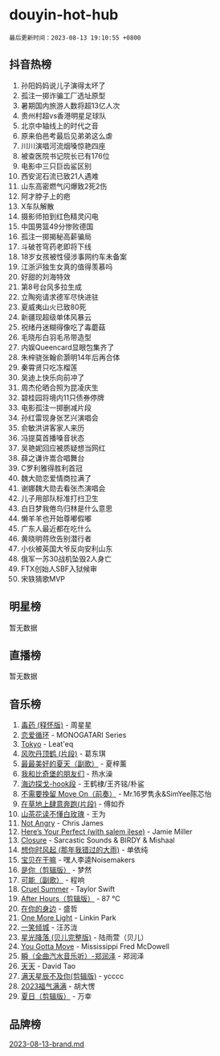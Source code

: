 # douyin-hot-hub

`最后更新时间：2023-08-13 19:10:55 +0800`

## 抖音热榜

1. 孙阳妈妈说儿子演得太坏了
1. 孤注一掷诈骗工厂选址原型
1. 暑期国内旅游人数将超13亿人次
1. 贵州村超vs香港明星足球队
1. 北京中轴线上的时代之音
1. 原来伯邑考最后见弟弟这么虐
1. 川川演唱河流烟嗓惊艳四座
1. 被查医院书记院长已有176位
1. 电影中三只巨齿鲨区别
1. 西安泥石流已致21人遇难
1. 山东高密燃气闪爆致2死2伤
1. 阿才脖子上的疤
1. X车队解散
1. 摄影师拍到红色精灵闪电
1. 中国男篮49分惨败德国
1. 孤注一掷揭秘高薪骗局
1. 斗破苍穹药老即将下线
1. 18岁女孩被性侵涉事网约车未备案
1. 江浙沪独生女真的值得羡慕吗
1. 好甜的刘海特效
1. 第8号台风多拉生成
1. 立陶宛请求德军尽快进驻
1. 夏威夷山火已致80死
1. 新疆现超级单体风暴云
1. 祝绪丹迷糊得像吃了毒蘑菇
1. 毛晓彤白羽毛吊带造型
1. 内娱Queencard显眼包集齐了
1. 朱梓骁张翰俞灏明14年后再合体
1. 秦霄贤只吃冻榴莲
1. 吴迪上快乐向前冲了
1. 周杰伦晒合照为昆凌庆生
1. 碧桂园将境内11只债券停牌
1. 电影孤注一掷删减片段
1. 孙红雷现身张艺兴演唱会
1. 俞敏洪讲客家人来历
1. 冯提莫首播嗓音状态
1. 吴艳妮回应被质疑想当网红
1. 薛之谦许嵩合唱舞台
1. C罗利雅得胜利首冠
1. 魏大勋恋爱情商拉满了
1. 谢娜魏大勋去看张杰演唱会
1. 儿子用部队标准打扫卫生
1. 白日梦我倦鸟归林是什么意思
1. 懒羊羊也开始尊嘟假嘟
1. 广东人最近都在吃什么
1. 黄晓明蒋欣告别潜行者
1. 小伙被英国大爷反向安利山东
1. 俄军一苏30战机坠毁2人身亡
1. FTX创始人SBF入狱候审
1. 宋轶猜歌MVP

## 明星榜

暂无数据

## 直播榜

暂无数据

## 音乐榜

1. [毒药 (释怀版)](https://sf6-cdn-tos.douyinstatic.com/obj/tos-cn-ve-2774/oYILMEAzspdZBIzy4frJNB8ZHPHWAhiwowd4Ad) - 周星星
1. [恋爱循环](https://sf3-cdn-tos.douyinstatic.com/obj/tos-cn-ve-2774/70a85ab2fc594510b47ea8fc36cd6d71) - MONOGATARI Series
1. [Tokyo](https://sf6-cdn-tos.douyinstatic.com/obj/tos-cn-ve-2774/5f21df8a314c4ab5912718c2182fe25f) - Leat'eq
1. [风吹丹顶鹤 (片段)](https://sf3-cdn-tos.douyinstatic.com/obj/tos-cn-ve-2774/oImDzeJM2hbnVCfbAag5NbDteaFzOGbY334A4I) - 葛东琪
1. [最最美好的夏天（副歌）](https://sf6-cdn-tos.douyinstatic.com/obj/tos-cn-ve-2774/o4FMghDLZkPIkCutdrsXlbTHcaZztBfeCp9AFS) - 夏梓薰
1. [我和比奇堡的朋友们](https://sf3-cdn-tos.douyinstatic.com/obj/tos-cn-ve-2774/f0505db981ea4a6d91453a15924a82aa) - 热水澡
1. [海边探戈-hook段](https://sf6-cdn-tos.douyinstatic.com/obj/tos-cn-ve-2774/o4bvQg5wnw7PkBDSgDbfCoY7l8rSCkBtsP4Zf5) - 王鹤棣/王齐铭/朴鲨
1. [不需要挽留 Move On（前奏）](https://sf6-cdn-tos.douyinstatic.com/obj/tos-cn-ve-2774/ooCBhgCCkF4nExzQL9WZSUbitfA8IsDkgQIYhe) - Mr.16罗隽永&SimYee陈芯怡
1. [在草地上肆意奔跑(片段)](https://sf6-cdn-tos.douyinstatic.com/obj/tos-cn-ve-2774/8831d494742f45dabdfa8adb8b817259) - 傅如乔
1. [山茶花读不懂白玫瑰](https://sf6-cdn-tos.douyinstatic.com/obj/tos-cn-ve-2774/osfn8B7DktrRHEPJgPCfDbw7QDQEkwC16BxZg9) - 王为
1. [Not Angry](https://sf6-cdn-tos.douyinstatic.com/obj/tos-cn-ve-2774/651f30a826dc43cbb6becf6b048f9541) - Chris James
1. [Here’s Your Perfect (with salem ilese)](https://sf6-cdn-tos.douyinstatic.com/obj/tos-cn-ve-2774/076b1576c6c546598f803fe53da388a7) - Jamie Miller
1. [Closure](https://sf3-cdn-tos.douyinstatic.com/obj/tos-cn-ve-2774/84f7422b29f94b78a5f3b0386275db35) - Sarcastic Sounds & BIRDY & Mishaal
1. [想你时风起 (那年我错过的大雨)](https://sf3-cdn-tos.douyinstatic.com/obj/tos-cn-ve-2774/ooR7G8ftDMzIgnxa0HbReM4CZ74qknQABLtHB1) - 单依纯
1. [宝贝在干嘛](https://sf3-cdn-tos.douyinstatic.com/obj/tos-cn-ve-2774/okW4hBCfJI5B2ZEgTCtikhMW7IafzNrBQIYkpJ) - 嘿人李逵Noisemakers
1. [是你（剪辑版）](https://sf6-cdn-tos.douyinstatic.com/obj/tos-cn-ve-2774/46019dae783c4c969944217fe1cfafc4) - 梦然
1. [可能（副歌）](https://sf3-cdn-tos.douyinstatic.com/obj/tos-cn-ve-2774/cde1731888894259b333569393c2fb51) - 程响
1. [Cruel Summer](https://sf6-cdn-tos.douyinstatic.com/obj/tos-cn-ve-2774/b35ad770e6d4495abefaa493fa46b555) - Taylor Swift
1. [After Hours（剪辑版）](https://sf3-cdn-tos.douyinstatic.com/obj/tos-cn-ve-2774/owgWztApWhImMFMpyEyQfAIyIusRBioqSgWk7T) - 87 ℃
1. [在你的身边](https://sf3-cdn-tos.douyinstatic.com/obj/tos-cn-ve-2774/9dce2ee6c9f84c17a6d68458730d7ae8) - 盛哲
1. [One More Light](https://sf3-cdn-tos.douyinstatic.com/obj/tos-cn-ve-2774/okIBCInhecoGOE5h6ZvqCBYtfXCIMQEbgkRKgD) - Linkin Park
1. [ 一笑倾城](https://sf6-cdn-tos.douyinstatic.com/obj/tos-cn-ve-2774/cb539248cc6e4add8fdc39683808c267) - 汪苏泷
1. [星光降落 (贝儿完整版)](https://sf6-cdn-tos.douyinstatic.com/obj/tos-cn-ve-2774/okwB9hAwyAtsFFkFBzAX1hOOfQuIoMNs0W2Mwr) - 陆雨萱（贝儿）
1. [You Gotta Move](https://sf6-cdn-tos.douyinstatic.com/obj/tos-cn-ve-2774/a2b672af67514106b25cdfd6f1a8aad2) - Mississippi Fred McDowell
1. [瞬（全曲汽水音乐听）-郑润泽](https://sf6-cdn-tos.douyinstatic.com/obj/tos-cn-ve-2774/o4Vb9eJZClCZTnRQYy0BRSeHGrDtrkrQgIBvQt) - 郑润泽
1. [天天](https://sf6-cdn-tos.douyinstatic.com/obj/tos-cn-ve-2774/6b075c4856e34a60a1ef022c4a80dec5) - David Tao
1. [满天星辰不及你(剪辑版)](https://sf3-cdn-tos.douyinstatic.com/obj/tos-cn-ve-2774/967cfdb40fa94d60af1ae47c8dc174f0) - ycccc
1. [2023福气满满](https://sf6-cdn-tos.douyinstatic.com/obj/tos-cn-ve-2774/ocebsi6kbCVkBMAcDJkqdZpBQMubYSQetK2gQn) - 胡大愣
1. [夏日（剪辑版）](https://sf3-cdn-tos.douyinstatic.com/obj/tos-cn-ve-2774/b2ca8dc688424728a4e78eb024bdddd8) - 万幸

## 品牌榜

[2023-08-13-brand.md](2023-08-13-brand.md)
